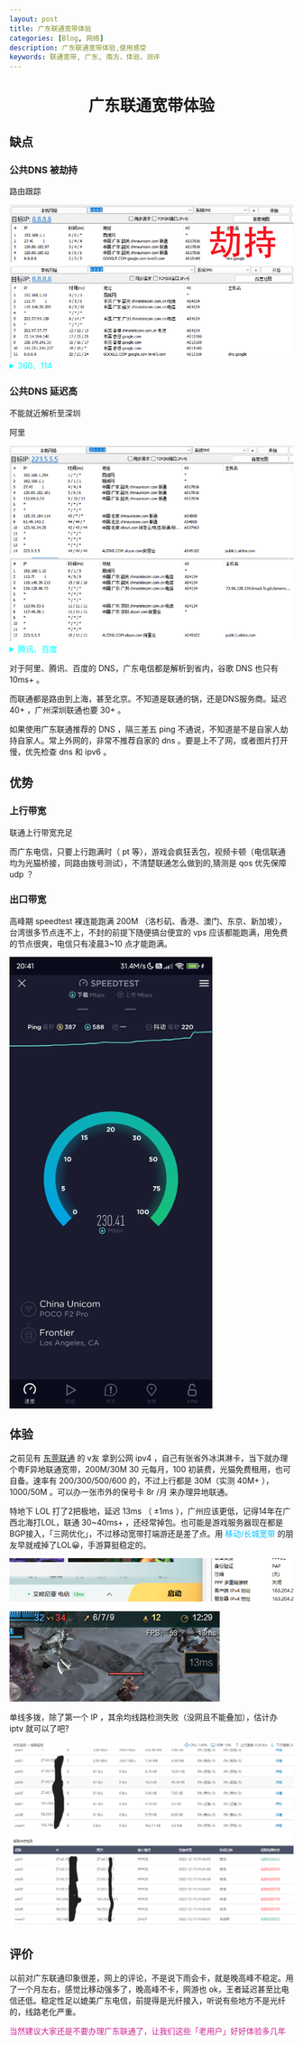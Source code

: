 ```yaml
---
layout: post
title: 广东联通宽带体验
categories: [Blog, 网络]
description: 广东联通宽带体验,使用感受
keywords: 联通宽带, 广东, 南方，体验，测评
---
```


<h1 align = "center">广东联通宽带体验</h1>


## 缺点


### 公共DNS 被劫持

路由跟踪

<img src="/images/posts/net/DNSgoogle.png" alt="Google" />
    
<details><summary style="color: #00FFFF">360、114</summary>

360

<img src="/images/posts/net/DNS360.png" alt="360" />
    
114

<img src="/images/posts/net/DNS114.png" alt="114" />
    
</details>

### 公共DNS 延迟高

不能就近解析至深圳
    
阿里

<img src="/images/posts/net/DNS阿里.png" alt="阿里" />
    
<details><summary style="color: #00FFFF">腾讯、百度</summary><p>

腾讯

<img src="/images/posts/net/DNS腾讯.png" alt="腾讯" />
    
百度

<img src="/images/posts/net/DNSbaidu.png" alt="百度" />
</p></details>

对于阿里、腾讯、百度的 DNS，广东电信都是解析到省内，谷歌 DNS 也只有 10ms+ 。

而联通都是路由到上海，甚至北京。不知道是联通的锅，还是DNS服务商。延迟 40+ ，广州深圳联通也要 30+ 。
    
如果使用广东联通推荐的 DNS ，隔三差五 ping 不通说，不知道是不是自家人劫持自家人。常上外网的，非常不推荐自家的 dns 。要是上不了网，或者图片打开慢，优先检查 dns 和 ipv6 。
    

## 优势

### 上行带宽

联通上行带宽充足

而广东电信，只要上行跑满时（ pt 等），游戏会疯狂丢包，视频卡顿（电信联通均为光猫桥接，同路由拨号测试），不清楚联通怎么做到的,猜测是 qos 优先保障 udp ？


### 出口带宽
    
高峰期 speedtest 裸连能跑满 200M （洛杉矶、香港、澳门、东京、新加坡），台湾很多节点连不上，不封的前提下随便搞台便宜的 vps 应该都能跑满，用免费的节点很爽，电信只有凌晨3~10 点才能跑满。

 <img src="/images/posts/net/speedtestUnicom.jpg" height="800" width="360" alt="speedtest 图" align="middle" />



## 体验

之前见有 [东莞联通](https://www.v2ex.com/t/901223) 的 v友 拿到公网 ipv4 ，自己有张省外冰淇淋卡，当下就办理个粤F异地联通宽带，200M/30M 30 元每月，100 初装费，光猫免费租用，也可自备。速率有 200/300/500/600 的，不过上行都是 30M（实测 40M+ ），1000/50M 。可以办一张市外的保号卡 8r /月 来办理异地联通。

特地下 LOL 打了2把极地，延迟 13ms （ ±1ms ），广州应该更低，记得14年在广西北海打LOL，联通 30~40ms+ ，还经常掉包。也可能是游戏服务器现在都是BGP接入，「三网优化」，不过移动宽带打端游还是差了点。用 <font color=DeepSkyBlue>移动/长城宽带</font> 的朋友早就戒掉了LOL😀，手游算挺稳定的。

<img src="/images/posts/net/lolPing1.png" alt="客户端延迟" />
<p></p>
<img src="/images/posts/net/lolPing2.png" alt="lol游戏延迟2" />

单线多拨，除了第一个 IP ，其余均线路检测失败（没网且不能叠加），估计办 iptv 就可以了吧?

<img src="/images/posts/net/多拨.png" alt="多拨图"/>


## 评价

以前对广东联通印象很差，网上的评论，不是说下雨会卡，就是晚高峰不稳定。用了一个月左右，感觉比移动强多了，晚高峰不卡，网游也 ok，王者延迟甚至比电信还低。稳定性足以媲美广东电信，前提得是光纤接入，听说有些地方不是光纤的，线路老化严重。

<font color=VioletRed>当然建议大家还是不要办理广东联通了，让我们这些「老用户」好好体验多几年</font>
